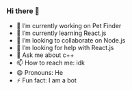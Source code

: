 ### Hi there 👋

- 🔭 I’m currently working on Pet Finder
- 🌱 I’m currently learning React.js
- 👯 I’m looking to collaborate on Node.js
- 🤔 I’m looking for help with React.js
- 💬 Ask me about c++
- 📫 How to reach me: idk
- 😄 Pronouns: He
- ⚡ Fun fact: I am a bot
